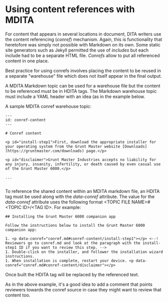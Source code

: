 # Using content references with MDITA

For content that appears in several locations in document, DITA writers use the content referencing \(*conref*\) mechanism. Again, this is functionality that heretofore was simply not possible with Markdown on its own. Some static site generators such as Jekyll permitted the use of *includes* but each include had to be a separate HTML file. *Conrefs* allow to put all referenced content in one place.

Best practice for using conrefs involves placing the content to be reused in a separate "warehouse" file which does not itself appear in the final output.

A MDITA Markdown topic can be used for a warehouse file but the content to be referenced must be in HDITA tags. The Markdown warehouse topic must include a YAML header with an idea \(as in the example below.

A sample MDITA conref warehouse topic:

```
---
id: conref-content
---

# Conref content

<p id="install-step1">First, download the appropriate installer for your operating system from the Grunt Master website [Downloads](https://gruntmaster.com/downloads) page.</p>

<p id="disclaimer">Grunt Master Industries accepts no liability for any injury, insanity, infertility, or death caused by even casual use of the Grunt Master 6000.</p>

...
 
```

To reference the shared content within an MDITA markdown file, an HDITA tag must be used along with the *data-conref* attribute. The value for the *data-conref* attribute uses the following format <TOPIC FILE NAME\>\#<TOPIC ID\>/<TAG ID\>. For example:

```
## Installing the Grunt Master 6000 companion app

Follow the instructions below to install the Grunt Master 6000 companion app:

1. <p data-conref="conref.md#conref-content/install-step1"></p> <--! Reviewers go to conref.md and look at the paragraph with the install-step1 ID if you want to review this step. -->
1. Double-click on the installer, and follower the installation wizard instructions.
1. When installation is complete, restart your device. <p data-conref="conref.md#conref-content/disclaimer"></p>
```

Once built the HDITA tag will be replaced by the referenced text.

As in the above example, it's a good idea to add a comment that points reviewers towards the conref source in case they might want to review that content too.

